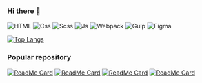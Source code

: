 ### Hi there 👋

![HTML](https://img.shields.io/badge/-Html-011627?style=for-the-badge&logo=html5&logoColor=E34F26)
![Css](https://img.shields.io/badge/-Css-011627?style=for-the-badge&logo=css3&logoColor=5c98f2)
![Scss](https://img.shields.io/badge/-SCSS-011627?style=for-the-badge&logo=SASS)
![Js](https://img.shields.io/badge/-JavaScript-011627?style=for-the-badge&logo=JavaScript&logoColor=F7DF1E)
![Webpack](https://img.shields.io/badge/-webpack-011627?style=for-the-badge&logo=webpack)
![Gulp](https://img.shields.io/badge/-gulp-011627?style=for-the-badge&logo=gulp)
![Figma](https://img.shields.io/badge/-figma-011627?style=for-the-badge&logo=figma)

[![Top Langs](https://github-readme-stats.vercel.app/api/top-langs/?username=DmytroKolisnyk2&layout=compact&theme=nightowl)](https://github.com/DmytroKolisnyk2)


### Popular repository

[![ReadMe Card](https://github-readme-stats.vercel.app/api/pin/?username=DmytroKolisnyk2&repo=filmSearch&theme=nightowl)](https://github.com/DmytroKolisnyk2/filmSearch)
[![ReadMe Card](https://github-readme-stats.vercel.app/api/pin/?username=DmytroKolisnyk2&repo=start-react&theme=nightowl)](https://github.com/DmytroKolisnyk2/start-react)
[![ReadMe Card](https://github-readme-stats.vercel.app/api/pin/?username=DmytroKolisnyk2&repo=test-gulp&theme=nightowl)](https://github.com/DmytroKolisnyk2/test-gulp)
[![ReadMe Card](https://github-readme-stats.vercel.app/api/pin/?username=DmytroKolisnyk2&repo=cybersecurity_by-HOPE&theme=nightowl)](https://github.com/DmytroKolisnyk2/cybersecurity_by-HOPE)
<!--
**DmytroKolisnyk2/DmytroKolisnyk2** is a ✨ _special_ ✨ repository because its `README.md` (this file) appears on your GitHub profile.

Here are some ideas to get you started:

- 🔭 I’m currently working on ...
- 🌱 I’m currently learning ...
- 👯 I’m looking to collaborate on ...
- 🤔 I’m looking for help with ...
- 💬 Ask me about ...
- 📫 How to reach me: ...
- 😄 Pronouns: ...
- ⚡ Fun fact: ...
-->
